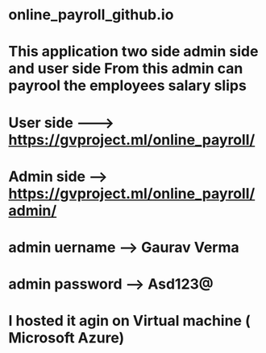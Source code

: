 # online_payroll_github.io
# This application two side admin side and user side From this admin can payrool the employees salary slips
# User side ---> https://gvproject.ml/online_payroll/
# Admin side --> https://gvproject.ml/online_payroll/admin/
# admin uername --> Gaurav Verma
# admin password --> Asd123@
# I hosted it agin on Virtual machine ( Microsoft Azure)
